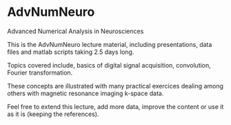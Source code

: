 AdvNumNeuro
===========

Advanced Numerical Analysis in Neurosciences

This is the AdvNumNeuro lecture material, including presentations, data files and matlab scripts taking 2.5 days long. 

Topics covered include, basics of digital signal acquisition, convolution, Fourier transformation. 

These concepts are illustrated with many practical exercices dealing among others with magnetic resonance imaging k-space data.

Feel free to extend this lecture, add more data, improve the content or use it as it is (keeping the references).


